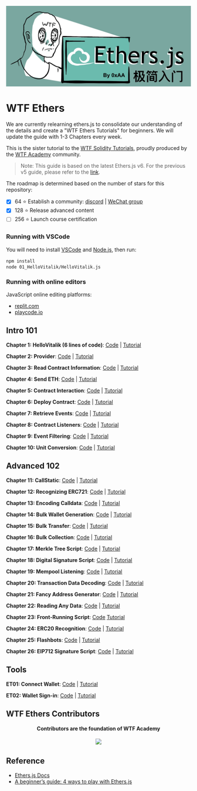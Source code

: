 ![](./img/logo_ethers.jpeg)

# WTF Ethers
We are currently relearning ethers.js to consolidate our understanding of the details and create a "WTF Ethers Tutorials" for beginners. We will update the guide with 1-3 Chapters every week.

This is the sister tutorial to the [WTF Solidity Tutorials](https://github.com/AmazingAng/WTFSolidity), proudly produced by the [WTF Academy](https://wtf.academy) community.

> Note: This guide is based on the latest Ethers.js v6. For the previous v5 guide, please refer to the [link](https://github.com/WTFAcademy/WTF-Ethers/tree/wtf-ethers-v5).

The roadmap is determined based on the number of stars for this repository:
- [x] 64 :star: Establish a community: [discord](https://discord.gg/5akcruXrsk) | [WeChat group](https://docs.google.com/forms/d/e/1FAIpQLSe4KGT8Sh6sJ7hedQRuIYirOoZK_85miz3dw7vA1-YjodgJ-A/viewform)
- [x] 128 :star: Release advanced content
- [ ] 256 :star: Launch course certification

### Running with VSCode

You will need to install [VSCode](https://code.visualstudio.com/download) and [Node.js](https://nodejs.org/zh-cn/download/), then run:

```shell
npm install
node 01_HelloVitalik/HelloVitalik.js
```

### Running with online editors

JavaScript online editing platforms:
* [replit.com](https://replit.com/)
* [playcode.io](https://playcode.io)

## Intro 101

**Chapter 1: HelloVitalik (6 lines of code)**: [Code](https://github.com/WTFAcademy/WTFEthers/blob/main/01_HelloVitalik) | [Tutorial](https://github.com/WTFAcademy/WTFEthers/blob/main/01_HelloVitalik/readme.md)

**Chapter 2: Provider**: [Code](https://github.com/WTFAcademy/WTFEthers/blob/main/02_Provider) | [Tutorial](https://github.com/WTFAcademy/WTFEthers/blob/main/02_Provider/readme.md)

**Chapter 3: Read Contract Information**: [Code](https://github.com/WTFAcademy/WTFEthers/blob/main/03_ReadContract) | [Tutorial](https://github.com/WTFAcademy/WTFEthers/blob/main/03_ReadContract/readme.md)

**Chapter 4: Send ETH**: [Code](https://github.com/WTFAcademy/WTFEthers/blob/main/04_SendETH) | [Tutorial](https://github.com/WTFAcademy/WTFEthers/blob/main/04_SendETH/readme.md)

**Chapter 5: Contract Interaction**: [Code](https://github.com/WTFAcademy/WTFEthers/blob/main/05_WriteContract) | [Tutorial](https://github.com/WTFAcademy/WTFEthers/blob/main/05_WriteContract/readme.md)

**Chapter 6: Deploy Contract**: [Code](https://github.com/WTFAcademy/WTFEthers/blob/main/06_DeployContract) | [Tutorial](https://github.com/WTFAcademy/WTFEthers/blob/main/06_DeployContract/readme.md)

**Chapter 7: Retrieve Events**: [Code](https://github.com/WTFAcademy/WTFEthers/blob/main/07_Event) | [Tutorial](https://github.com/WTFAcademy/WTFEthers/blob/main/07_Event/readme.md)

**Chapter 8: Contract Listeners**: [Code](https://github.com/WTFAcademy/WTFEthers/blob/main/08_ContractListener) | [Tutorial](https://github.com/WTFAcademy/WTFEthers/blob/main/08_ContractListener/readme.md)

**Chapter 9: Event Filtering**: [Code](https://github.com/WTFAcademy/WTFEthers/blob/main/09_EventFilter) | [Tutorial](https://github.com/WTFAcademy/WTFEthers/blob/main/09_EventFilter/readme.md)

**Chapter 10: Unit Conversion**: [Code](https://github.com/WTFAcademy/WTFEthers/blob/main/10_Units) | [Tutorial](https://github.com/WTFAcademy/WTFEthers/blob/main/10_Units/readme.md)

## Advanced 102

**Chapter 11: CallStatic**: [Code](https://github.com/WTFAcademy/WTFEthers/blob/main/11_StaticCall) | [Tutorial](https://github.com/WTFAcademy/WTFEthers/blob/main/11_StaticCall/readme.md)

**Chapter 12: Recognizing ERC721**: [Code](https://github.com/WTFAcademy/WTFEthers/blob/main/12_ERC721Check) | [Tutorial](https://github.com/WTFAcademy/WTFEthers/blob/main/12_ERC721Check/readme.md)

**Chapter 13: Encoding Calldata**: [Code](https://github.com/WTFAcademy/WTFEthers/blob/main/13_EncodeCalldata) | [Tutorial](https://github.com/WTFAcademy/WTFEthers/blob/main/13_EncodeCalldata/readme.md)

**Chapter 14: Bulk Wallet Generation**: [Code](https://github.com/WTFAcademy/WTFEthers/blob/main/14_HDwallet) | [Tutorial](https://github.com/WTFAcademy/WTFEthers/blob/main/14_HDwallet/readme.md)

**Chapter 15: Bulk Transfer**: [Code](https://github.com/WTFAcademy/WTFEthers/blob/main/15_MultiTransfer) | [Tutorial](https://github.com/WTFAcademy/WTFEthers/blob/main/15_MultiTransfer/readme.md)

**Chapter 16: Bulk Collection**: [Code](https://github.com/WTFAcademy/WTFEthers/blob/main/16_MultiCollect) | [Tutorial](https://github.com/WTFAcademy/WTFEthers/blob/main/16_MultiCollect/readme.md)

**Chapter 17: Merkle Tree Script**: [Code](https://github.com/WTFAcademy/WTFEthers/blob/main/17_MerkleTree) | [Tutorial](https://github.com/WTFAcademy/WTFEthers/blob/main/17_MerkleTree/readme.md)

**Chapter 18: Digital Signature Script**: [Code](https://github.com/WTFAcademy/WTFEthers/blob/main/18_Signature) | [Tutorial](https://github.com/WTFAcademy/WTFEthers/blob/main/18_Signature/readme.md)

**Chapter 19: Mempool Listening**: [Code](https://github.com/WTFAcademy/WTFEthers/blob/main/19_Mempool) | [Tutorial](https://github.com/WTFAcademy/WTFEthers/blob/main/19_Mempool/readme.md)

**Chapter 20: Transaction Data Decoding**: [Code](https://github.com/WTFAcademy/WTFEthers/blob/main/20_DecodeTx) | [Tutorial](https://github.com/WTFAcademy/WTFEthers/blob/main/20_DecodeTx/readme.md)


**Chapter 21: Fancy Address Generator**: [Code](https://github.com/WTFAcademy/WTFEthers/blob/main/21_VanityAddress) | [Tutorial](https://github.com/WTFAcademy/WTFEthers/blob/main/21_VanityAddress/readme.md)

**Chapter 22: Reading Any Data**: [Code](https://github.com/WTFAcademy/WTFEthers/blob/main/22_ReadAnyData) | [Tutorial](https://github.com/WTFAcademy/WTFEthers/blob/main/22_ReadAnyData/readme.md)

**Chapter 23: Front-Running Script**: [Code](https://github.com/WTFAcademy/WTFEthers/blob/main/23_Frontrun) [Tutorial](https://github.com/WTFAcademy/WTFEthers/blob/main/23_Frontrun/readme.md)

**Chapter 24: ERC20 Recognition**: [Code](https://github.com/WTFAcademy/WTFEthers/blob/main/24_ERC20Check) | [Tutorial](https://github.com/WTFAcademy/WTFEthers/blob/main/24_ERC20Check/readme.md)

**Chapter 25: Flashbots**: [Code](https://github.com/WTFAcademy/WTFEthers/blob/main/25_Flashbots) | [Tutorial](https://github.com/WTFAcademy/WTFEthers/blob/main/25_Flashbots/readme.md)

**Chapter 26: EIP712 Signature Script**: [Code](https://github.com/WTFAcademy/WTFEthers/blob/main/26_EIP712) | [Tutorial](https://github.com/WTFAcademy/WTFEthers/blob/main/26_EIP712/readme.md)

## Tools

**ET01: Connect Wallet**: [Code](https://github.com/WTFAcademy/WTFEthers/blob/main/ET01_Metamask) | [Tutorial](https://github.com/WTFAcademy/WTFEthers/blob/main/ET01_Metamask/readme.md)

**ET02: Wallet Sign-in**: [Code](https://github.com/WTFAcademy/WTFEthers/blob/main/ET02_SignInWithEthereum) | [Tutorial](https://github.com/WTFAcademy/WTFEthers/blob/main/ET02_SignInWithEthereum/readme.md)

## WTF Ethers Contributors
<div align="center">
  <h4 align="center">
    Contributors are the foundation of WTF Academy
  </h4>
  <a href="https://github.com/WTFAcademy/WTF-Ethers/graphs/contributors">
    <img src="https://contrib.rocks/image?repo=WTFAcademy/WTF-Ethers" />
  </a>
</div>

## Reference
- [Ethers.js Docs](https://docs.ethers.org/v5/)
- [A beginner’s guide: 4 ways to play with Ethers.js](https://dev.to/yakult/a-beginers-guide-four-ways-to-play-with-ethersjs-354a)